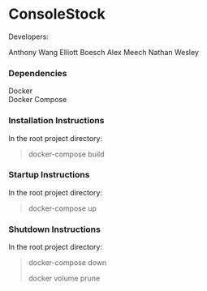 # ConsoleStock

Developers:

Anthony Wang
Elliott Boesch
Alex Meech
Nathan Wesley

### Dependencies
Docker  
Docker Compose

### Installation Instructions
In the root project directory:  
> docker-compose build  

### Startup Instructions
In the root project directory:  
> docker-compose up  

### Shutdown Instructions
In the root project directory:  
> docker-compose down  
>
> docker volume prune
